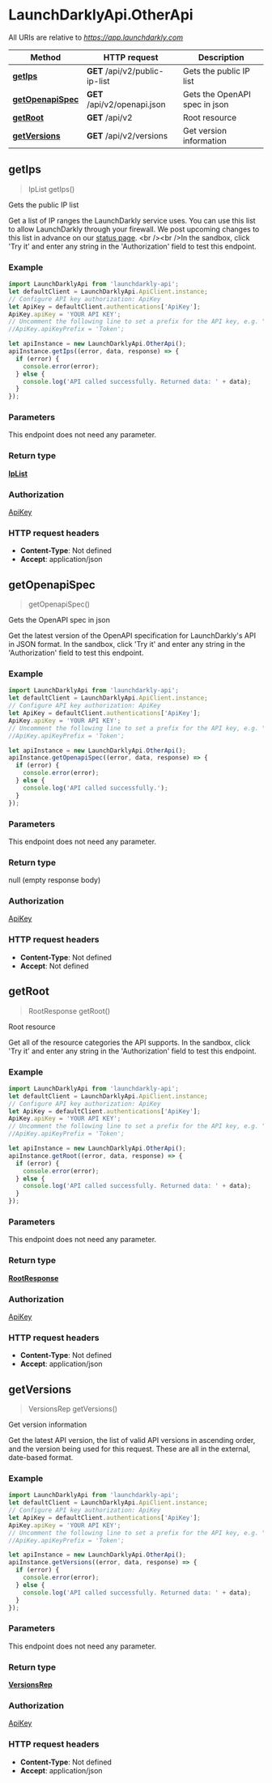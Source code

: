 # LaunchDarklyApi.OtherApi

All URIs are relative to *https://app.launchdarkly.com*

Method | HTTP request | Description
------------- | ------------- | -------------
[**getIps**](OtherApi.md#getIps) | **GET** /api/v2/public-ip-list | Gets the public IP list
[**getOpenapiSpec**](OtherApi.md#getOpenapiSpec) | **GET** /api/v2/openapi.json | Gets the OpenAPI spec in json
[**getRoot**](OtherApi.md#getRoot) | **GET** /api/v2 | Root resource
[**getVersions**](OtherApi.md#getVersions) | **GET** /api/v2/versions | Get version information



## getIps

> IpList getIps()

Gets the public IP list

Get a list of IP ranges the LaunchDarkly service uses. You can use this list to allow LaunchDarkly through your firewall. We post upcoming changes to this list in advance on our [status page](https://status.launchdarkly.com/). &lt;br /&gt;&lt;br /&gt;In the sandbox, click &#39;Try it&#39; and enter any string in the &#39;Authorization&#39; field to test this endpoint.

### Example

```javascript
import LaunchDarklyApi from 'launchdarkly-api';
let defaultClient = LaunchDarklyApi.ApiClient.instance;
// Configure API key authorization: ApiKey
let ApiKey = defaultClient.authentications['ApiKey'];
ApiKey.apiKey = 'YOUR API KEY';
// Uncomment the following line to set a prefix for the API key, e.g. "Token" (defaults to null)
//ApiKey.apiKeyPrefix = 'Token';

let apiInstance = new LaunchDarklyApi.OtherApi();
apiInstance.getIps((error, data, response) => {
  if (error) {
    console.error(error);
  } else {
    console.log('API called successfully. Returned data: ' + data);
  }
});
```

### Parameters

This endpoint does not need any parameter.

### Return type

[**IpList**](IpList.md)

### Authorization

[ApiKey](../README.md#ApiKey)

### HTTP request headers

- **Content-Type**: Not defined
- **Accept**: application/json


## getOpenapiSpec

> getOpenapiSpec()

Gets the OpenAPI spec in json

Get the latest version of the OpenAPI specification for LaunchDarkly&#39;s API in JSON format. In the sandbox, click &#39;Try it&#39; and enter any string in the &#39;Authorization&#39; field to test this endpoint.

### Example

```javascript
import LaunchDarklyApi from 'launchdarkly-api';
let defaultClient = LaunchDarklyApi.ApiClient.instance;
// Configure API key authorization: ApiKey
let ApiKey = defaultClient.authentications['ApiKey'];
ApiKey.apiKey = 'YOUR API KEY';
// Uncomment the following line to set a prefix for the API key, e.g. "Token" (defaults to null)
//ApiKey.apiKeyPrefix = 'Token';

let apiInstance = new LaunchDarklyApi.OtherApi();
apiInstance.getOpenapiSpec((error, data, response) => {
  if (error) {
    console.error(error);
  } else {
    console.log('API called successfully.');
  }
});
```

### Parameters

This endpoint does not need any parameter.

### Return type

null (empty response body)

### Authorization

[ApiKey](../README.md#ApiKey)

### HTTP request headers

- **Content-Type**: Not defined
- **Accept**: Not defined


## getRoot

> RootResponse getRoot()

Root resource

Get all of the resource categories the API supports. In the sandbox, click &#39;Try it&#39; and enter any string in the &#39;Authorization&#39; field to test this endpoint.

### Example

```javascript
import LaunchDarklyApi from 'launchdarkly-api';
let defaultClient = LaunchDarklyApi.ApiClient.instance;
// Configure API key authorization: ApiKey
let ApiKey = defaultClient.authentications['ApiKey'];
ApiKey.apiKey = 'YOUR API KEY';
// Uncomment the following line to set a prefix for the API key, e.g. "Token" (defaults to null)
//ApiKey.apiKeyPrefix = 'Token';

let apiInstance = new LaunchDarklyApi.OtherApi();
apiInstance.getRoot((error, data, response) => {
  if (error) {
    console.error(error);
  } else {
    console.log('API called successfully. Returned data: ' + data);
  }
});
```

### Parameters

This endpoint does not need any parameter.

### Return type

[**RootResponse**](RootResponse.md)

### Authorization

[ApiKey](../README.md#ApiKey)

### HTTP request headers

- **Content-Type**: Not defined
- **Accept**: application/json


## getVersions

> VersionsRep getVersions()

Get version information

Get the latest API version, the list of valid API versions in ascending order, and the version being used for this request. These are all in the external, date-based format.

### Example

```javascript
import LaunchDarklyApi from 'launchdarkly-api';
let defaultClient = LaunchDarklyApi.ApiClient.instance;
// Configure API key authorization: ApiKey
let ApiKey = defaultClient.authentications['ApiKey'];
ApiKey.apiKey = 'YOUR API KEY';
// Uncomment the following line to set a prefix for the API key, e.g. "Token" (defaults to null)
//ApiKey.apiKeyPrefix = 'Token';

let apiInstance = new LaunchDarklyApi.OtherApi();
apiInstance.getVersions((error, data, response) => {
  if (error) {
    console.error(error);
  } else {
    console.log('API called successfully. Returned data: ' + data);
  }
});
```

### Parameters

This endpoint does not need any parameter.

### Return type

[**VersionsRep**](VersionsRep.md)

### Authorization

[ApiKey](../README.md#ApiKey)

### HTTP request headers

- **Content-Type**: Not defined
- **Accept**: application/json

